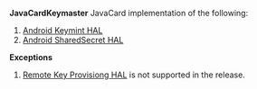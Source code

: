 **JavaCardKeymaster**
JavaCard implementation of the following:
1) [Android Keymint HAL](https://cs.android.com/android/platform/superproject/+/master:hardware/interfaces/security/keymint/aidl/android/hardware/security/keymint/)
2) [Android SharedSecret HAL](https://cs.android.com/android/platform/superproject/+/master:hardware/interfaces/security/sharedsecret/aidl/android/hardware/security/sharedsecret/)

**Exceptions**
1) [Remote Key Provisiong HAL](https://cs.android.com/android/platform/superproject/+/master:hardware/interfaces/security/keymint/aidl/android/hardware/security/keymint/IRemotelyProvisionedComponent.aidl)
is not supported in the release.
